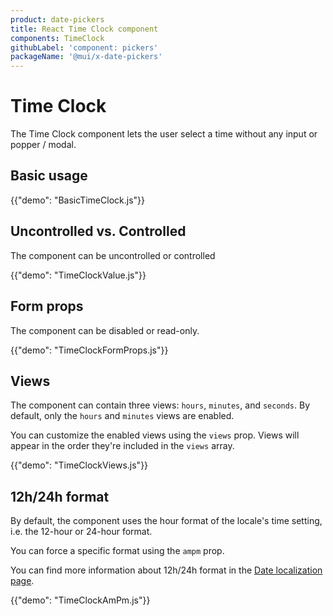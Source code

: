 ```yaml
---
product: date-pickers
title: React Time Clock component
components: TimeClock
githubLabel: 'component: pickers'
packageName: '@mui/x-date-pickers'
---
```


# Time Clock

<p class="description">The Time Clock component lets the user select a time without any input or popper / modal.</p>

## Basic usage

{{"demo": "BasicTimeClock.js"}}

## Uncontrolled vs. Controlled

The component can be uncontrolled or controlled

{{"demo": "TimeClockValue.js"}}

## Form props

The component can be disabled or read-only.

{{"demo": "TimeClockFormProps.js"}}

## Views

The component can contain three views: `hours`, `minutes`, and `seconds`.
By default, only the `hours` and `minutes` views are enabled.

You can customize the enabled views using the `views` prop.
Views will appear in the order they're included in the `views` array.

{{"demo": "TimeClockViews.js"}}

## 12h/24h format

By default, the component uses the hour format of the locale's time setting, i.e. the 12-hour or 24-hour format.

You can force a specific format using the `ampm` prop.

You can find more information about 12h/24h format in the [Date localization page](/x/react-date-pickers/adapters-locale/#12h-24h-format).

{{"demo": "TimeClockAmPm.js"}}
